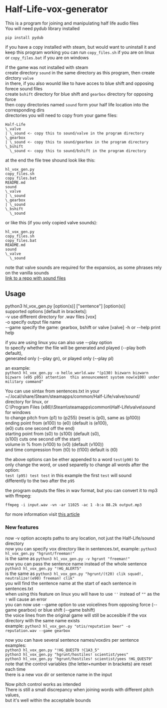 # Half-Life-vox-generator
This is a program for joining and manipulating half life audio files  
You will need pydub library installed  
```
pip install pydub
```
  
if you have a copy installed with steam, but would want to uninstall it and  
keep this program working you can run ``copy_files.sh`` if you are on linux  
or ``copy_files.bat`` if you are on windows  
  
if the game was not installed with steam  
create directory ``sound`` in the same directory as this program, then create dirctory ``valve``  
in there, if you also wounld like to have acces to blue shift and opposing forece sound files  
create ``bshift`` directory for blue shift and ``gearbox`` directory for opposing force  
then copy directories named ``sound`` form your half life location into the corresponding dirs   
directories you will need to copy from your game files:
```
Half-Life
\_valve
| \_sound <- copy this to sound/valve in the program directory
\_gearbox
| \_sound <- copy this to sound/gearbox in the program directory
\_bshift
  \_sound <- copy this to sound/bshift in the program directory
```
at the end the file tree shound look like this:  
```
hl_vox_gen.py
copy_files.sh
copy_files.bat
README.md
sound
\_valve
| \_sound
\_gearbox
| \_sound
\_bshift
  \_sound
```
or like this (if you only copied valve sounds):
```
hl_vox_gen.py
copy_files.sh
copy_files.bat
README.md
sound
\_valve
  \_sound
```
note that valve sounds are required for the expansios, as some phrases rely on the vanilla sounds  
[link to a repo with sound files](https://github.com/sourcesounds/hl1)  
## Usage
python3 hl\_vox\_gen.py \[option(s)\] \["sentence"\] \[option(s)\]  
supported options \[default in brackets\]:  
-v use different directory for .wav files [vox]  
-o specify output file name  
--game specify the game: gearbox, bshift or valve [valve]
-h or --help print help  

if you are using linux you can also use --play option  
to specify whether the file will be generated and played (--play both default),  
generated only (--play gn), or played only (--play pl)  

an example:  
``python3 hl_vox_gen.py -o hello_world.wav "(p130) bizwarn bizwarn bizwarn (e95 p95) attention  this announcement system now(e100) under military command"``

You can use sintax from sentences.txt in your  
~/.local/share/Steam/steamapps/common/Half-Life/valve/sound/  
directory for linux, or  
C:\\Program Files (x86)\\Steam\\steamapps\\common\\Half-Life\\valve\\sound  
for windows  
to change pitch from (p1) to (p255) (reset is (p0), same as (p100))  
ending point from (e100) to (e0) (default is (e100),  
(e0) cuts one second off the end)  
starting point from (s0) to (s100) (default (s0),  
(s100) cuts one second off the start)  
volume in % from (v100) to (v0) (default (v100))  
and time compression from (t0) to (t100) default is (t0)  

the above options can be ether appended to a word ``test(p90)`` to  
only change the word, or used separetly to change all words after the option:  
``test (p95) test test`` in this example the first ``test`` will sound  
differently to the two after the ```p95```  

the program outputs the files in wav format, but you can convert it to mp3 with ffmpeg:  
```
ffmpeg -i input.wav -vn -ar 11025 -ac 1 -b:a 88.2k output.mp3
```

for more information visit [this article](https://twhl.info/wiki/page/sentences.txt)  

### New features
now -v option accepts paths to any location, not just the Half-Life/sound directory  
now you can specify vox directory like in sentences.txt, example: ``python3 hl_vox_gen.py "hgrunt/freeman!"``  
is the same as ``python3 hl_vox_gen.py -v hgrunt "freeman!"``  
now you can pass the sentence name instead of the whole sentence ``python3 hl_vox_gen.py "!HG_ALERT5"``  
is the same as ``python3 hl_vox_gen.py "hgrunt/(t20) clik squad!, neutralize!(e90) freeman! clik"``  
you will find the sentence name at the start of each sentence in sentences.txt  
when using this feature on linux you will have to use ``''`` instead of ``""`` as the ``!`` will cause an error  
you can now use --game option to use voicelines from opposing force (--game gearbox) or blue shift (--game bshift)  
the voice lines from the original game will still be accesible if the vox directory with the same name exists  
example: ``python3 hl_vox_gen.py "otis/reputation beer" -o reputation.wav --game gearbox``  
  
now you can have several sentence names/voxdirs per sentence  
examples:  
``python3 hl_vox_gen.py "!HG_QUEST9 !C1A3_5"``  
``python3 hl_vox_gen.py "hgrunt/hostiles! scientist/yees"``  
``python3 hl_vox_gen.py "hgrunt/hostiles! scientist/yees !HG_QUEST9"``  
note that the control variables (the letter+number in brackets) are reset each time  
there is a new vox dir or sentence name in the input  
  
Now pitch control works as intended  
There is still a small discrepancy when joining words with different pitch values,  
but it's well within the acceptable bounds
